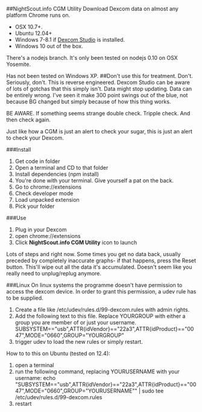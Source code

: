 ##NightScout.info CGM Utility
Download Dexcom data on almost any platform Chrome runs on.

* OSX 10.7+.
* Ubuntu 12.04+
* Windows 7-8.1 if [Dexcom Studio](http://dexcom.com/dexcom-studio) is installed.
* Windows 10 out of the box.

There's a nodejs branch. It's only been tested on nodejs 0.10 on OSX Yosemite.

Has not been tested on Windows XP.
##Don't use this for treatment. Don't. Seriously, don't. This is reverse engineered. Dexcom Studio can be aware of lots of gotchas that this simply isn't. Data might stop updating. Data can be entirely wrong. I've seen it make 300 point swings out of the blue, not because BG changed but simply because of how this thing works. 

BE AWARE. If something seems strange double check. Tripple check. And then check again.

Just like how a CGM is just an alert to check your sugar, this is just an alert to check your Dexcom. 

###Install
1. Get code in folder
2. Open a terminal and CD to that folder
3. Install dependencies (npm install)
4. You're done with your terminal. Give yourself a pat on the back.
5. Go to chrome://extensions
6. Check developer mode
7. Load unpacked extension
8. Pick your folder

###Use
1. Plug in your Dexcom
2. open chrome://extensions
3. Click **NightScout.info CGM Utility** icon to launch

Lots of steps and right now. Some times you get no data back, usually preceded by completely inaccurate graphs- if that happens, press the Reset button. This'll wipe out all the data it's accumulated. Doesn't seem like you really need to unplug/replug anymore.


###Linux
On linux systems the programme doesn't have permission to access the dexcom device. In order to grant this permission, a udev rule has to be supplied.

1. Create a file like /etc/udev/rules.d/99-dexcom.rules with admin rights.
2. Add the following text to this file. Replace YOURGROUP with either a group you are member of or just your username.
SUBSYSTEM=="usb",ATTR{idVendor}=="22a3",ATTR{idProduct}=="0047",MODE="0660",GROUP="YOURGROUP"
3. trigger udev to load the new rules or simply restart.

How to to this on Ubuntu (tested on 12.4):
1. open a terminal
2. run the following command, replacing YOURUSERNAME with your username:
echo "SUBSYSTEM==\"usb\",ATTR{idVendor}==\"22a3\",ATTR{idProduct}==\"0047\",MODE=\"0660\",GROUP=\"YOURUSERNAME\"" | sudo tee /etc/udev/rules.d/99-dexcom.rules
3. restart

